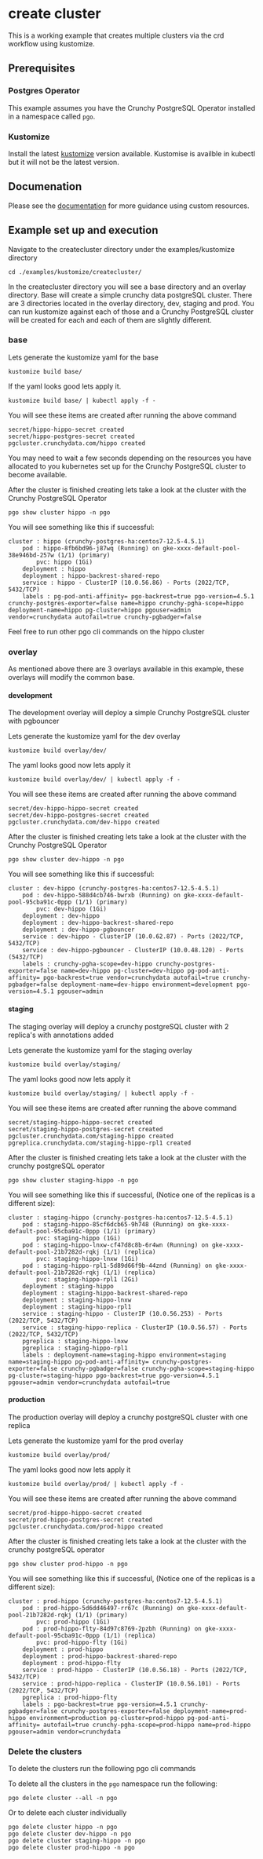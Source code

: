 # create cluster
This is a working example that creates multiple clusters via the crd workflow using
kustomize.

## Prerequisites

### Postgres Operator
This example assumes you have the Crunchy PostgreSQL Operator installed
in a namespace called `pgo`.

### Kustomize
Install the latest [kustomize](https://kubectl.docs.kubernetes.io/installation/kustomize/) version available.  Kustomise is availble in kubectl but it will not be the latest version.

## Documenation
Please see the [documentation](https://access.crunchydata.com/documentation/postgres-operator/latest/custom-resources/) for more guidance using custom resources.

## Example set up and execution
Navigate to the createcluster directory under the examples/kustomize directory
```
cd ./examples/kustomize/createcluster/
```
In the createcluster directory you will see a base directory and an overlay directory. Base will create a simple crunchy data postgreSQL cluster.  There are 3 directories located in the overlay directory, dev, staging and prod.  You can run kustomize against each of those and a Crunchy PostgreSQL cluster will be created for each and each of them are slightly different.

### base
Lets generate the kustomize yaml for the base
```
kustomize build base/
```
If the yaml looks good lets apply it.
```
kustomize build base/ | kubectl apply -f -
```
You will see these items are created after running the above command
```
secret/hippo-hippo-secret created
secret/hippo-postgres-secret created
pgcluster.crunchydata.com/hippo created
```
You may need to wait a few seconds depending on the resources you have allocated to you kubernetes set up for the Crunchy PostgreSQL cluster to become available.

After the cluster is finished creating lets take a look at the cluster with the Crunchy PostgreSQL Operator
```
pgo show cluster hippo -n pgo
```
You will see something like this if successful:
```
cluster : hippo (crunchy-postgres-ha:centos7-12.5-4.5.1)
	pod : hippo-8fb6bd96-j87wq (Running) on gke-xxxx-default-pool-38e946bd-257w (1/1) (primary)
		pvc: hippo (1Gi)
	deployment : hippo
	deployment : hippo-backrest-shared-repo
	service : hippo - ClusterIP (10.0.56.86) - Ports (2022/TCP, 5432/TCP)
	labels : pg-pod-anti-affinity= pgo-backrest=true pgo-version=4.5.1 crunchy-postgres-exporter=false name=hippo crunchy-pgha-scope=hippo deployment-name=hippo pg-cluster=hippo pgouser=admin vendor=crunchydata autofail=true crunchy-pgbadger=false
```
Feel free to run other pgo cli commands on the hippo cluster

### overlay
As mentioned above there are 3 overlays available in this example, these overlays will modify the common base.
#### development
The development overlay will deploy a simple Crunchy PostgreSQL cluster with pgbouncer

Lets generate the kustomize yaml for the dev overlay
```
kustomize build overlay/dev/
```
The yaml looks good now lets apply it
```
kustomize build overlay/dev/ | kubectl apply -f -
```
You will see these items are created after running the above command
```
secret/dev-hippo-hippo-secret created
secret/dev-hippo-postgres-secret created
pgcluster.crunchydata.com/dev-hippo created
```
After the cluster is finished creating lets take a look at the cluster with the Crunchy PostgreSQL Operator
```
pgo show cluster dev-hippo -n pgo
```
You will see something like this if successful:
```
cluster : dev-hippo (crunchy-postgres-ha:centos7-12.5-4.5.1)
	pod : dev-hippo-588d4cb746-bwrxb (Running) on gke-xxxx-default-pool-95cba91c-0ppp (1/1) (primary)
		pvc: dev-hippo (1Gi)
	deployment : dev-hippo
	deployment : dev-hippo-backrest-shared-repo
	deployment : dev-hippo-pgbouncer
	service : dev-hippo - ClusterIP (10.0.62.87) - Ports (2022/TCP, 5432/TCP)
	service : dev-hippo-pgbouncer - ClusterIP (10.0.48.120) - Ports (5432/TCP)
	labels : crunchy-pgha-scope=dev-hippo crunchy-postgres-exporter=false name=dev-hippo pg-cluster=dev-hippo pg-pod-anti-affinity= pgo-backrest=true vendor=crunchydata autofail=true crunchy-pgbadger=false deployment-name=dev-hippo environment=development pgo-version=4.5.1 pgouser=admin
```
#### staging
The staging overlay will deploy a crunchy postgreSQL cluster with 2 replica's with annotations added

Lets generate the kustomize yaml for the staging overlay
```
kustomize build overlay/staging/
```
The yaml looks good now lets apply it
```
kustomize build overlay/staging/ | kubectl apply -f -
```
You will see these items are created after running the above command
```
secret/staging-hippo-hippo-secret created
secret/staging-hippo-postgres-secret created
pgcluster.crunchydata.com/staging-hippo created
pgreplica.crunchydata.com/staging-hippo-rpl1 created
```
After the cluster is finished creating lets take a look at the cluster with the crunchy postgreSQL operator
```
pgo show cluster staging-hippo -n pgo
```
You will see something like this if successful, (Notice one of the replicas is a different size):
```
cluster : staging-hippo (crunchy-postgres-ha:centos7-12.5-4.5.1)
	pod : staging-hippo-85cf6dcb65-9h748 (Running) on gke-xxxx-default-pool-95cba91c-0ppp (1/1) (primary)
		pvc: staging-hippo (1Gi)
	pod : staging-hippo-lnxw-cf47d8c8b-6r4wn (Running) on gke-xxxx-default-pool-21b7282d-rqkj (1/1) (replica)
		pvc: staging-hippo-lnxw (1Gi)
	pod : staging-hippo-rpl1-5d89d66f9b-44znd (Running) on gke-xxxx-default-pool-21b7282d-rqkj (1/1) (replica)
		pvc: staging-hippo-rpl1 (2Gi)
	deployment : staging-hippo
	deployment : staging-hippo-backrest-shared-repo
	deployment : staging-hippo-lnxw
	deployment : staging-hippo-rpl1
	service : staging-hippo - ClusterIP (10.0.56.253) - Ports (2022/TCP, 5432/TCP)
	service : staging-hippo-replica - ClusterIP (10.0.56.57) - Ports (2022/TCP, 5432/TCP)
	pgreplica : staging-hippo-lnxw
	pgreplica : staging-hippo-rpl1
	labels : deployment-name=staging-hippo environment=staging name=staging-hippo pg-pod-anti-affinity= crunchy-postgres-exporter=false crunchy-pgbadger=false crunchy-pgha-scope=staging-hippo pg-cluster=staging-hippo pgo-backrest=true pgo-version=4.5.1 pgouser=admin vendor=crunchydata autofail=true
```

#### production
The production overlay will deploy a crunchy postgreSQL cluster with one replica

Lets generate the kustomize yaml for the prod overlay
```
kustomize build overlay/prod/
```
The yaml looks good now lets apply it
```
kustomize build overlay/prod/ | kubectl apply -f -
```
You will see these items are created after running the above command
```
secret/prod-hippo-hippo-secret created
secret/prod-hippo-postgres-secret created
pgcluster.crunchydata.com/prod-hippo created
```
After the cluster is finished creating lets take a look at the cluster with the crunchy postgreSQL operator
```
pgo show cluster prod-hippo -n pgo
```
You will see something like this if successful, (Notice one of the replicas is a different size):
```
cluster : prod-hippo (crunchy-postgres-ha:centos7-12.5-4.5.1)
	pod : prod-hippo-5d6dd46497-rr67c (Running) on gke-xxxx-default-pool-21b7282d-rqkj (1/1) (primary)
		pvc: prod-hippo (1Gi)
	pod : prod-hippo-flty-84d97c8769-2pzbh (Running) on gke-xxxx-default-pool-95cba91c-0ppp (1/1) (replica)
		pvc: prod-hippo-flty (1Gi)
	deployment : prod-hippo
	deployment : prod-hippo-backrest-shared-repo
	deployment : prod-hippo-flty
	service : prod-hippo - ClusterIP (10.0.56.18) - Ports (2022/TCP, 5432/TCP)
	service : prod-hippo-replica - ClusterIP (10.0.56.101) - Ports (2022/TCP, 5432/TCP)
	pgreplica : prod-hippo-flty
	labels : pgo-backrest=true pgo-version=4.5.1 crunchy-pgbadger=false crunchy-postgres-exporter=false deployment-name=prod-hippo environment=production pg-cluster=prod-hippo pg-pod-anti-affinity= autofail=true crunchy-pgha-scope=prod-hippo name=prod-hippo pgouser=admin vendor=crunchydata
```
### Delete the clusters
To delete the clusters run the following pgo cli commands

To delete all the clusters in the `pgo` namespace run the following:
```
pgo delete cluster --all -n pgo
```
Or to delete each cluster individually
```
pgo delete cluster hippo -n pgo
pgo delete cluster dev-hippo -n pgo
pgo delete cluster staging-hippo -n pgo
pgo delete cluster prod-hippo -n pgo
```
